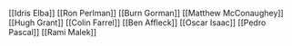 [[Idris Elba]]
[[Ron Perlman]]
[[Burn Gorman]]
[[Matthew McConaughey]]
[[Hugh Grant]]
[[Colin Farrel]]
[[Ben Affleck]]
[[Oscar Isaac]]
[[Pedro Pascal]]
[[Rami Malek]]
